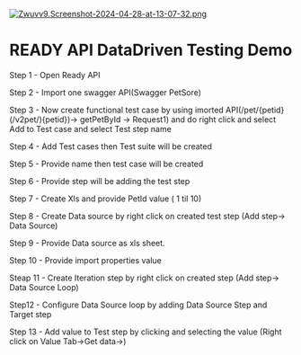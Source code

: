 
[![Zwuvv9.Screenshot-2024-04-28-at-13-07-32.png](https://i.im.ge/2024/04/28/Zwuvv9.Screenshot-2024-04-28-at-13-07-32.png)](https://im.ge/i/Screenshot-2024-04-28-at-13-07-32.Zwuvv9)


# READY API DataDriven Testing Demo

Step 1 - Open Ready API

Step 2 - Import one swagger API(Swagger PetSore)

Step 3 - Now create functional test case by using imorted API(/pet/{petid} (/v2pet/){petid})-> getPetById -> Request1) and do right click and select Add to Test case and select Test step name

Step 4 - Add Test cases then Test suite will be created

Step 5 - Provide name then test case will be created

Step 6 - Provide step will be adding the test step

Step 7 - Create Xls and provide PetId value ( 1 til 10)

Step 8 - Create Data source by right click on created test step (Add step-> Data Source) 

Step 9 - Provide Data source as xls sheet.

Step 10 - Provide import properties value

Steap 11 - Create Iteration step by right click on created step (Add step-> Data Source Loop)

Step12 - Configure Data Source loop by adding Data Source Step and Target step

Step 13 - Add value to Test step by clicking and selecting the value (Right click on Value Tab->Get data->)

